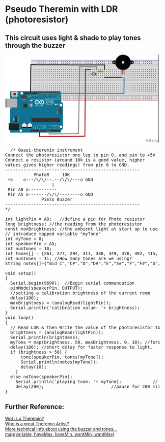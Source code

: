 # Pseudo Theremin with LDR (photoresistor)
## This circuit uses light & shade to play tones through the buzzer
<img src="Pseudo-Theremin_bb.webp" width=500 /><br/>
<pre>
  /* Quasi-theremin instrument
Connect the photoresistor one leg to pin 0, and pin to +5V
Connect a resistor (around 10k is a good value, higher
values gives higher readings) from pin 0 to GND.
----------------------------------------------------
           PhotoR     10K
 +5    o---/\/\/--.--/\/\/---o GND
                  |
 Pin A0 o-----------
 Pin A5 o-------/\/\/--------o GND
              Piezo Buzzer
----------------------------------------------------
*/

int lightPin = A0;   //define a pin for Photo resistor
long brightness; //the reading from the photoresistor
const maxBrightness; //the ambient light at start up to use as 'max calibration'
// introduce mapped variable "myTone"
int myTone = 0;
int speakerPin = A5;
int numTones = 10;
int tones[] = {261, 277, 294, 311, 330, 349, 370, 392, 415, 440, 457};
int numTones = 11; //How many tones are we using?
String notes[]={"mid C","C#","D","D#","E","E#","F","F#","G","G#","A"};

void setup()
{
  Serial.begin(9600);  //Begin serial communcation
  pinMode(speakerPin, OUTPUT);
  //setting a calibration brightness of the current room
  delay(100);
  maxBrightness = (analogRead(lightPin));
  Serial.println('calibration value: '+ brightness);
}
void loop()
{  
  // Read LDR & then Write the value of the photoresistor to the serial monitor to debug.
  brightness = (analogRead(lightPin));
  Serial.println(brightness);
  myTone = map(brightness, 50, maxBrightness, 0, 10); //force the values (myTone) to 'cover' the range of the chosen tones - from tones[0] to tones[10]
  delay(100); //short delay for faster response to light.
  if (brightness > 50) {
      tone(speakerPin, tones[myTone]);
      Serial.println(notes[myTone]);
      delay(10);
    }
  else noTone(speakerPin);
    Serial.println('playing tone: '+ myTone);            // Print to serial port
    delay(200);                          //pause for 200 millis
}
</pre>
## Further Reference:<br/>
[Wot is a Theremin?](https://en.wikipedia.org/wiki/Theremin)<br/>
[Who is a great Theremin Artist?](http://www.doritchrysler.com/projects.html)<br/>
[More technical info about using the buzzer and tones...](https://www.programmingelectronics.com/an-easy-way-to-make-noise-with-arduino-using-tone/)<br/>
[map(variable, haveMax, haveMin, wantMin, wantMax)](https://www.arduino.cc/reference/en/language/functions/math/map/)<br/>
